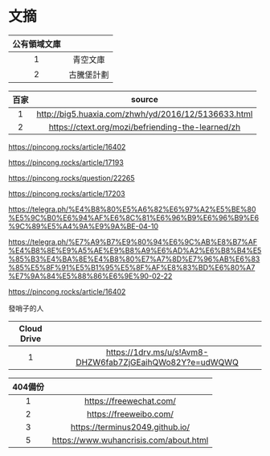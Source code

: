 # 文摘
|公有領域文庫||
|:-:|:-:|
|1|青空文庫|
|2|古騰堡計劃|

|百家|source|
|:-:|:-:|
|1|http://big5.huaxia.com/zhwh/yd/2016/12/5136633.html|
|2|https://ctext.org/mozi/befriending-the-learned/zh|

https://pincong.rocks/article/16402

https://pincong.rocks/article/17193

https://pincong.rocks/question/22265

https://pincong.rocks/article/17203

https://telegra.ph/%E4%B8%80%E5%A6%82%E6%97%A2%E5%BE%80%E5%9C%B0%E6%94%AF%E6%8C%81%E6%96%B9%E6%96%B9%E6%9C%89%E5%A4%9A%E9%9A%BE-04-10

https://telegra.ph/%E7%A9%B7%E9%80%94%E6%9C%AB%E8%B7%AF%E4%B8%8E%E9%A5%AE%E9%B8%A9%E6%AD%A2%E6%B8%B4%E5%85%B3%E4%BA%8E%E4%B8%80%E7%A7%8D%E7%96%AB%E6%83%85%E5%8F%91%E5%B1%95%E5%8F%AF%E8%83%BD%E6%80%A7%E7%9A%84%E5%88%86%E6%9E%90-02-22

https://pincong.rocks/article/16402

發哨子的人

|Cloud Drive||
|:-:|:-:|
|1|https://1drv.ms/u/s!Avm8-DHZW6fab7ZjGEaihQWo82Y?e=udWQWQ|

|404備份||
|:-:|:-:|
|1|https://freewechat.com/|
|2|https://freeweibo.com/|
|3|https://terminus2049.github.io/|
|5|https://www.wuhancrisis.com/about.html|
